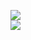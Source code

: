[![](https://img.shields.io/badge/Made%20With-Github%20Spray-lightgrey.svg?style=for-the-badge&logo=github)](https://github.com/Annihil/github-spray#11322)  
[![](https://i.imgur.com/2DrTn0Z.gif)](https://github.com/Annihil/github-spray)